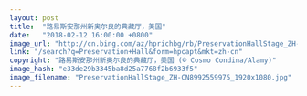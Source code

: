 ```yaml
---
layout: post
title:  "路易斯安那州新奥尔良的典藏厅，美国"
date:   "2018-02-12 16:00:00 +0800"
image_url: "http://cn.bing.com/az/hprichbg/rb/PreservationHallStage_ZH-CN8992559975_1920x1080.jpg"
link: "/search?q=Preservation+Hall&form=hpcapt&mkt=zh-cn"
copyright: "路易斯安那州新奥尔良的典藏厅，美国 (© Cosmo Condina/Alamy)"
image_hash: "e33de29b3345ba8d25a7768f2b6933f5"
image_filename: "PreservationHallStage_ZH-CN8992559975_1920x1080.jpg"
---
```


